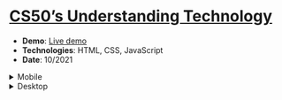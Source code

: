 <h1><a href="https://cs50.harvard.edu/technology/2017/" target="_blank">CS50’s
Understanding Technology</a></h1>
<ul>
  <li><strong>Demo</strong>: <a href="https://khalilagazal.github.io/playground/harvard/brazil/" target="_blank">Live demo</a></li>
  <li><strong>Technologies</strong>: HTML, CSS, JavaScript</li>
  <li><strong>Date</strong>: 10/2021</li>
</ul>
<details>
  <summary>Mobile</summary>
  <img src="https://github.com/khalilagazal/playground/blob/main/harvard/brazil/layout/mobile.jpg" alt="Webpage screenshot">
</details>
<details>
  <summary>Desktop</summary>
  <img src="https://github.com/khalilagazal/playground/blob/main/harvard/brazil/layout/desktop.jpg" alt="Webpage screenshot">
</details>
